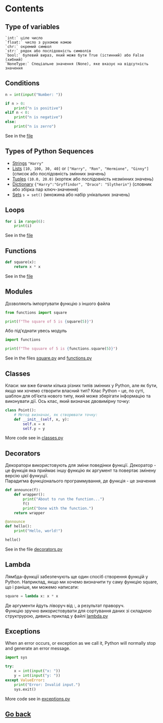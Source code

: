 # Contents

## Type of variables

```
`int:` ціле число
`float:` число з рухомою комою
`chr:` окремий символ
`str:` рядок або послідовність символів
`bool:` булевий вираз, який може бути True (істинний) або False (хибний)
`NoneType:` Спеціальне значення (None), яке вказує на відсутність значення

```
## Conditions
```python
n = int(input("Number: "))

if n > 0:
	print("n is positive")
elif n < 0:
	print("n is negative")
else:
	print("n is zerro")
```
See in the [file](conditions.py)

## Types of Python Sequences

- [Strings](sequences.py) `"Harry"`
- [Lists](sequences.py) `[10, 100, 30, 40]` or `["Harry", "Ron", "Hermione", "Ginny"]` (список або послідовність змінних значень)
- [Tuples](sequences.py) `(10.0, 20.0)` (кортеж або послідовність незмінних значень)
- [Dictionary](dictionary.py) `{"Harry":"Gryffindor", "Draco": "Slytherin"}` (словник або збірка пар ключ-значення)
- [Sets](sets.py) `s = set()` (множина або набір унікальних значень)

## Loops
```python
for i in range(6):
    print(i)
```
See in the [file](loops.py)

## Functions
```python
def square(x):
    return x * x
```
See in the [file](functions.py)

## Modules
Дозволяють імпортувати функцію з іншого файла
```python
from functions import square

print(f"The square of 5 is {square(5)}")
```
Або під'єднати увесь модуль
```python
import functions

print(f"The squuare of 5 is {functions.square(5)}")
```
See in the files [square.py](square.py) and [functions.py](functions.py)

## Classes
Класи: ми вже бачили кілька різних типів змінних у Python, але як бути, якщо ми хочемо створити власний тип? Клас Python – це, по суті, шаблон для об’єкта нового типу, який може зберігати інформацію та виконувати дії. Ось клас, який визначає двовимірну точку:
```python
class Point():
    # Метод визначає, як створювати точку:
    def __init__(self, x, y):
        self.x = x
        self.y = y
```
More code see in [classes.py](classes.py)

## Decorators
Декоратори використовують для зміни поведінки функції.  Декоратор - це функція яка приймає іншу функцію як аргумент та повертає змінену версію цієї функуції.  
Парадигма функціональого программування, де функція - це значення 
```python
def announce(f):
    def wrapper():
        print("About to run the function...")
        f()
        print("Done with the function.")
    return wrapper

@announce
def hello():
    print("Hello, world!")

hello()
```
See in the file [decorators.py](decorators.py)

## Lambda
Лямбда-функції забезпечують ще один спосіб створення функцій у Python. Наприклад, якщо ми хочемо визначити ту саму функцію square, що і раніше, ми можемо написати:
```python
square = lambda x: x * x
```
Де аргументи йдуть ліворуч від :, а результат праворуч.  
Функцію зручно використовувати для сортування даних зі складною структрурою, дивись приклад у файлі [lambda.py](lambda.py)

## Exceptions
When an error occurs, or exception as we call it, Python will normally stop and generate an error message.
```python
import sys

try:
    x = int(input("x: "))
    y = int(input("y: "))
except ValueError:
    print("Error: Invalid input.")
    sys.exit()
```
More code see in [exceptions.py](exceptions.py)

## [Go back](../README.md)

